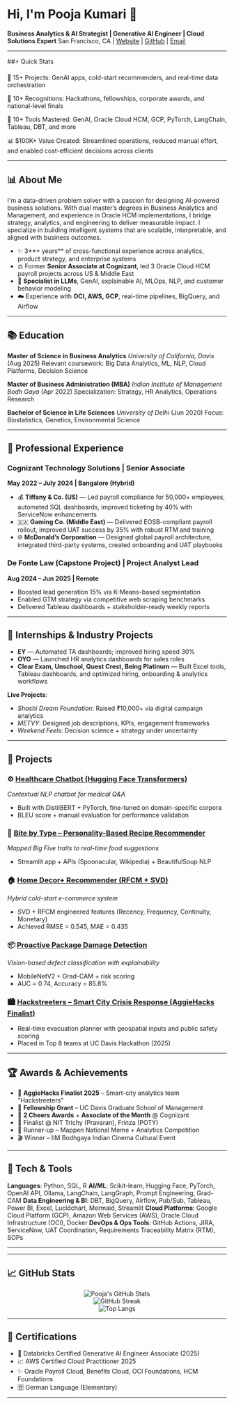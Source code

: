 # Hi, I'm Pooja Kumari 👋

**Business Analytics & AI Strategist | Generative AI Engineer | Cloud Solutions Expert**
San Francisco, CA | [Website](https://pooja-kumari-website.lovable.app) | [GitHub](https://github.com/pkkumari) | [Email](mailto:pk.20kumari@gmail.com)

---
##⚡ Quick Stats

🚀 15+ Projects: GenAI apps, cold-start recommenders, and real-time data orchestration

🏅 10+ Recognitions: Hackathons, fellowships, corporate awards, and national-level finals

🧠 10+ Tools Mastered: GenAI, Oracle Cloud HCM, GCP, PyTorch, LangChain, Tableau, DBT, and more

📊 $100K+ Value Created: Streamlined operations, reduced manual effort, and enabled cost-efficient decisions across clients

---

## 📊 About Me

I'm a data-driven problem solver with a passion for designing AI-powered business solutions. With dual master’s degrees in Business Analytics and Management, and experience in Oracle HCM implementations, I bridge strategy, analytics, and engineering to deliver measurable impact. I specialize in building intelligent systems that are scalable, interpretable, and aligned with business outcomes.

* ✨ 3\*\*+ years\*\* of cross-functional experience across analytics, product strategy, and enterprise systems
* ⚖️ Former **Senior Associate at Cognizant**, led 3 Oracle Cloud HCM payroll projects across US & Middle East
* 🤠 **Specialist in LLMs**, GenAI, explainable AI, MLOps, NLP, and customer behavior modeling
* ☁️ Experience with **OCI, AWS, GCP**, real-time pipelines, BigQuery, and Airflow

---

## 📚 Education

**Master of Science in Business Analytics**
*University of California, Davis* (Aug 2025)
Relevant coursework: Big Data Analytics, ML, NLP, Cloud Platforms, Decision Science

**Master of Business Administration (MBA)**
*Indian Institute of Management Bodh Gaya* (Apr 2022)
Specialization: Strategy, HR Analytics, Operations Research

**Bachelor of Science in Life Sciences**
*University of Delhi* (Jun 2020)
Focus: Biostatistics, Genetics, Environmental Science

---

## 💼 Professional Experience

### Cognizant Technology Solutions | Senior Associate

**May 2022 – July 2024 | Bangalore (Hybrid)**

* 💰 **Tiffany & Co. (US)** — Led payroll compliance for 50,000+ employees, automated SQL dashboards, improved ticketing by 40% with ServiceNow enhancements
* 🇸🇦 **Gaming Co. (Middle East)** — Delivered EOSB-compliant payroll rollout, improved UAT success by 35% with robust RTM and training
* 🌐 **McDonald’s Corporation** — Designed global payroll architecture, integrated third-party systems, created onboarding and UAT playbooks

### De Fonte Law (Capstone Project) | Project Analyst Lead

**Aug 2024 – Jun 2025 | Remote**

* Boosted lead generation 15% via K-Means-based segmentation
* Enabled GTM strategy via competitive web scraping benchmarks
* Delivered Tableau dashboards + stakeholder-ready weekly reports

---

## 🧪 Internships & Industry Projects

* **EY** — Automated TA dashboards; improved hiring speed 30%
* **OYO** — Launched HR analytics dashboards for sales roles
* **Clear Exam, Unschool, Quest Crest, Being Platinum** — Built Excel tools, Tableau dashboards, and optimized hiring, onboarding & analytics workflows

**Live Projects**:

* *Shashi Dream Foundation*: Raised ₹10,000+ via digital campaign analytics
* *METVY*: Designed job descriptions, KPIs, engagement frameworks
* *Weekend Feels*: Decision science + strategy under uncertainty

---

## 🔬 Projects

### ⚙️ [Healthcare Chatbot (Hugging Face Transformers)](https://github.com/pkkumari/Chatbot-Hugging-Face)

*Contextual NLP chatbot for medical Q\&A*

* Built with DistilBERT + PyTorch, fine-tuned on domain-specific corpora
* BLEU score + manual evaluation for performance validation

### 🌟 [Bite by Type – Personality-Based Recipe Recommender](https://github.com/pkkumari/Bite-By-Type)

*Mapped Big Five traits to real-time food suggestions*

* Streamlit app + APIs (Spoonacular, Wikipedia) + BeautifulSoup NLP

### 🏠 [Home Decor+ Recommender (RFCM + SVD)](https://github.com/pkkumari/Home-Decor-Plus)

*Hybrid cold-start e-commerce system*

* SVD + RFCM engineered features (Recency, Frequency, Continuity, Monetary)
* Achieved RMSE = 0.545, MAE = 0.435

### 📦 [Proactive Package Damage Detection](https://github.com/pkkumari/-Proactive-Package-Damage-Detection-with-AI)

*Vision-based defect classification with explainability*

* MobileNetV2 + Grad-CAM + risk scoring
* AUC = 0.74, Accuracy = 85.8%

### 🏙️ [Hackstreeters – Smart City Crisis Response (AggieHacks Finalist)](https://github.com/pkkumari/Hackstreeters)

* Real-time evacuation planner with geospatial inputs and public safety scoring
* Placed in Top 8 teams at UC Davis Hackathon (2025)

---

## 🏆 Awards & Achievements

* 🥇 **AggieHacks Finalist 2025** – Smart-city analytics team "Hackstreeters"
* 🌟 **Fellowship Grant** – UC Davis Graduate School of Management
* 🏅 **2 Cheers Awards** + **Associate of the Month** @ Cognizant
* 💼 Finalist @ NIT Trichy (Pravaran), Frinza (POTY)
* 🥈 Runner-up – Mappen National Meme + Analytics Competition
* 🎬 Winner – IIM Bodhgaya Indian Cinema Cultural Event

---

## 🔧 Tech & Tools

**Languages**: Python, SQL, R
**AI/ML**: Scikit-learn, Hugging Face, PyTorch, OpenAI API, Ollama, LangChain, LangGraph, Prompt Engineering, Grad-CAM
**Data Engineering & BI**: DBT, BigQuery, Airflow, Pub/Sub, Tableau, Power BI, Excel, Lucidchart, Mermaid, Streamlit
**Cloud Platforms**: Google Cloud Platform (GCP), Amazon Web Services (AWS), Oracle Cloud Infrastructure (OCI), Docker
**DevOps & Ops Tools**: GitHub Actions, JIRA, ServiceNow, UAT Coordination, Requirements Traceability Matrix (RTM), SOPs

---
---
## 📈 GitHub Stats

<p align="center">
  <img alt="Pooja's GitHub Stats" src="https://github-readme-stats.vercel.app/api?username=pkkumari&show_icons=true&count_private=true&include_all_commits=true&theme=vue-dark&cache_seconds=1800" />
  <br>
  <img alt="GitHub Streak" src="https://github-readme-streak-stats.herokuapp.com?user=pkkumari&theme=vue-dark&date_format=M%20j%5B%2C%20Y%5D" />
  <br>
  <img alt="Top Langs" src="https://github-readme-stats.vercel.app/api/top-langs/?username=pkkumari&layout=compact&theme=vue-dark&hide=css&cache_seconds=1800" />
</p>

---
## 📄 Certifications

* 📘 Databricks Certified Generative AI Engineer Associate (2025)
* 📈 AWS Certified Cloud Practitioner 2025
* ✨ Oracle Payroll Cloud, Benefits Cloud, OCI Foundations, HCM Foundations
* 🈴 German Language (Elementary)

---

